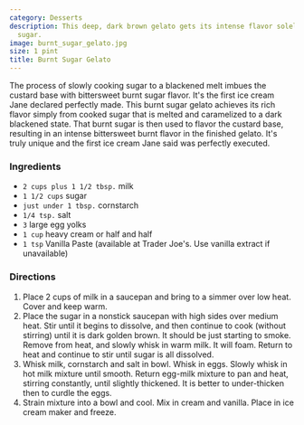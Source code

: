 ```yaml
---
category: Desserts
description: This deep, dark brown gelato gets its intense flavor solely from caramelized
  sugar.
image: burnt_sugar_gelato.jpg
size: 1 pint
title: Burnt Sugar Gelato
---
```


The process of slowly cooking sugar to a blackened melt imbues the custard base with bittersweet burnt sugar flavor. It's the first ice cream Jane declared perfectly made. This burnt sugar gelato achieves its rich flavor simply from cooked sugar that is melted and caramelized to a dark blackened state. That burnt sugar is then used to flavor the custard base, resulting in an intense bittersweet burnt flavor in the finished gelato. It's truly unique and the first ice cream Jane said was perfectly executed.

### Ingredients

* `2 cups plus 1 1/2 tbsp.` milk
* `1 1/2 cups` sugar
* `just under 1 tbsp.` cornstarch
* `1/4 tsp.` salt
* `3` large egg yolks
* `1 cup` heavy cream or half and half
* `1 tsp` Vanilla Paste (available at Trader Joe's. Use vanilla extract if unavailable)

### Directions

1. Place 2 cups of milk in a saucepan and bring to a simmer over low heat. Cover and keep warm.
2. Place the sugar in a nonstick saucepan with high sides over medium heat. Stir until it begins to dissolve, and then continue to cook (without stirring) until it is dark golden brown. It should be just starting to smoke. Remove from heat, and slowly whisk in warm milk. It will foam. Return to heat and continue to stir until sugar is all dissolved.
3. Whisk milk, cornstarch and salt in bowl. Whisk in eggs. Slowly whisk in hot milk mixture until smooth. Return egg-milk mixture to pan and heat, stirring constantly, until slightly thickened. It is better to under-thicken then to curdle the eggs.
4. Strain mixture into a bowl and cool. Mix in cream and vanilla. Place in ice cream maker and freeze.